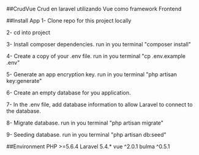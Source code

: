 ##CrudVue
Crud en laravel utilizando Vue como framework Frontend

##Install App
1- Clone repo for this project locally

2- cd into project

3- Install composer dependencies. run in you terminal "composer install"

4- Create a copy of your .env file. run in you terminal "cp .env.example .env"

5- Generate an app encryption key. run in you terminal "php artisan key:generate"

6- Create an empty database for you application.

7- In the .env file, add database information to allow Laravel to connect to the database.

8- Migrate database. run in you terminal "php artisan migrate"

9- Seeding database. run in you terminal "php artisan db:seed"

##Environment
PHP >=5.6.4
Laravel 5.4.*
vue ^2.0.1
bulma ^0.5.1